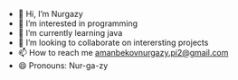 - 👋 Hi, I’m Nurgazy
- 👀 I’m interested in programming 
- 🌱 I’m currently learning java
- 💞️ I’m looking to collaborate on interersting projects
- 📫 How to reach me amanbekovnurgazy.pi2@gmail.com
- 😄 Pronouns: Nur-ga-zy


<!---
amanbekovn/amanbekovn is a ✨ special ✨ repository because its `README.md` (this file) appears on your GitHub profile.
You can click the Preview link to take a look at your changes.
--->
